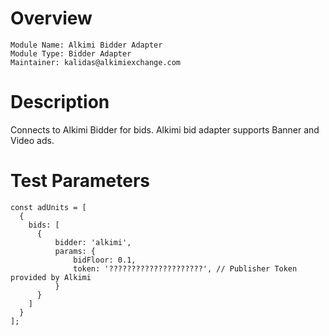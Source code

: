# Overview

```
Module Name: Alkimi Bidder Adapter
Module Type: Bidder Adapter
Maintainer: kalidas@alkimiexchange.com
```

# Description

Connects to Alkimi Bidder for bids.
Alkimi bid adapter supports Banner and Video ads.

# Test Parameters
```
const adUnits = [
  {
    bids: [
      {
          bidder: 'alkimi',
          params: {
              bidFloor: 0.1,
              token: '?????????????????????', // Publisher Token provided by Alkimi
          }
      }
    ]
  }
];
```
